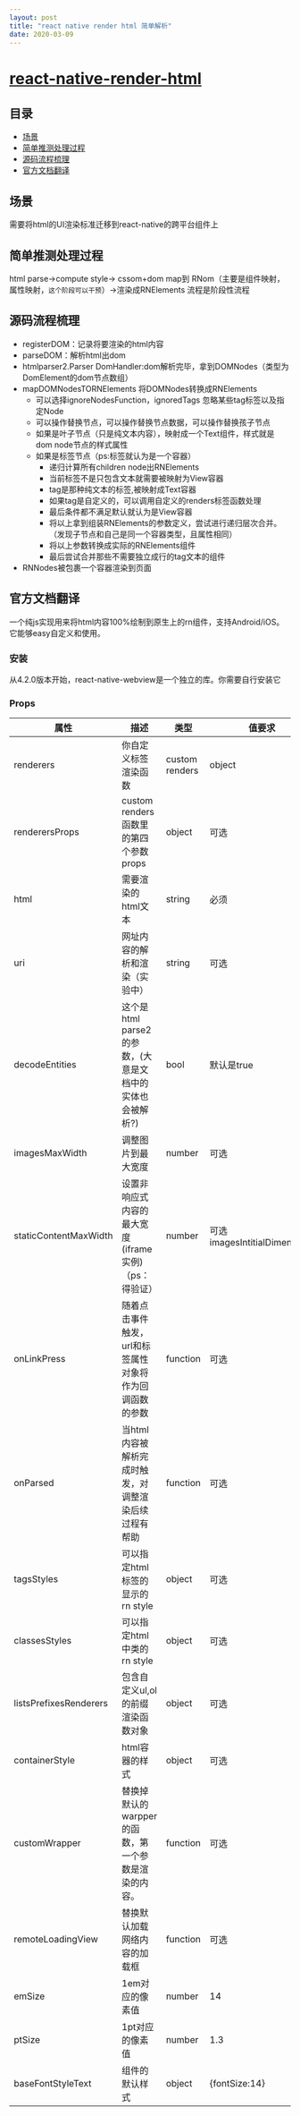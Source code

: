 ```yaml
---
layout: post
title: "react native render html 简单解析"
date: 2020-03-09
---
```


# [react-native-render-html](https://github.com/archriss/react-native-render-html)
## 目录
- [场景](#场景)
- [简单推测处理过程](#简单推测处理过程)
- [源码流程梳理](#源码流程梳理)
- [官方文档翻译](#官方文档翻译)

## 场景

需要将html的UI渲染标准迁移到react-native的跨平台组件上

## 简单推测处理过程

html parse->compute style-> cssom+dom map到 RNom（主要是组件映射，属性映射，`这个阶段可以干预`）->渲染成RNElements
流程是阶段性流程

## 源码流程梳理

- registerDOM：记录将要渲染的html内容
- parseDOM：解析html出dom
- htmlparser2.Parser DomHandler:dom解析完毕，拿到DOMNodes（类型为DomElement的dom节点数组）
- mapDOMNodesTORNElements 将DOMNodes转换成RNElements
    - 可以选择ignoreNodesFunction，ignoredTags 忽略某些tag标签以及指定Node
    - 可以操作替换节点，可以操作替换节点数据，可以操作替换孩子节点
    - 如果是叶子节点（只是纯文本内容），映射成一个Text组件，样式就是dom node节点的样式属性
    - 如果是标签节点（ps:标签就认为是一个容器）
        - 递归计算所有children node出RNElements
        - 当前标签不是只包含文本就需要被映射为View容器
        - tag是那种纯文本的标签,被映射成Text容器
        - 如果tag是自定义的，可以调用自定义的renders标签函数处理
        - 最后条件都不满足默认就认为是View容器
        - 将以上拿到组装RNElements的参数定义，尝试进行递归层次合并。（发现子节点和自己是同一个容器类型，且属性相同）
        - 将以上参数转换成实际的RNElements组件
        - 最后尝试合并那些不需要独立成行的tag文本的组件
- RNNodes被包裹一个容器渲染到页面

## 官方文档翻译

一个纯js实现用来将html内容100%绘制到原生上的rn组件，支持Android/iOS。它能够easy自定义和使用。

### 安装

从4.2.0版本开始，react-native-webview是一个独立的库。你需要自行安装它

### Props

属性 | 描述 | 类型 | 值要求
------ | ------ | ------ | ------
renderers | 你自定义标签渲染函数 | custom renders | object | 可选，提供一些默认值(a,img)
renderersProps | custom renders函数里的第四个参数props | object | 可选
html | 需要渲染的html文本| string | 必须
uri | 网址内容的解析和渲染（实验中）| string | 可选 
decodeEntities | 这个是html parse2的参数，(大意是文档中的实体也会被解析?) | bool | 默认是true
imagesMaxWidth | 调整图片到最大宽度 | number | 可选
staticContentMaxWidth | 设置非响应式内容的最大宽度(iframe实例)（ps：得验证）| number | 可选imagesIntitialDimensions | 图片的默认显示的宽高{width:100,height:100} | 可选
onLinkPress | 随着点击事件触发，url和标签属性对象将作为回调函数的参数 | function | 可选
onParsed | 当html内容被解析完成时触发，对调整渲染后续过程有帮助 | function | 可选
tagsStyles | 可以指定html标签的显示的rn style | object | 可选
classesStyles | 可以指定html中类的rn style | object | 可选
listsPrefixesRenderers | 包含自定义ul,ol的前缀渲染函数对象 | object | 可选
containerStyle | html容器的样式 | object | 可选
customWrapper | 替换掉默认的warpper的函数，第一个参数是渲染的内容。| function | 可选
remoteLoadingView | 替换默认加载网络内容的加载框 | function | 可选
emSize | 1em对应的像素值 | number | 14 
ptSize | 1pt对应的像素值 | number | 1.3
baseFontStyleText | 组件的默认样式 | object | {fontSize:14}
